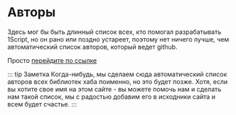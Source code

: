 # Авторы

Здесь мог бы быть длинный список всех, кто помогал разрабатывать 1Script, но он рано или поздно устареет, поэтому нет ничего лучше, чем автоматический список авторов, который ведет github.

Просто [перейдите по ссылке](https://github.com/EvilBeaver/OneScript/graphs/contributors)

::: tip Заметка
Когда-нибудь, мы сделаем сюда автоматический список авторов всех библиотек хаба поименно, но это будет позже. Хотя, если вы хотите свое имя на этом сайте - вы можете помочь нам и сделать нам такой список, мы с радостью добавим его в исходники сайта и всем будет счастье.
:::